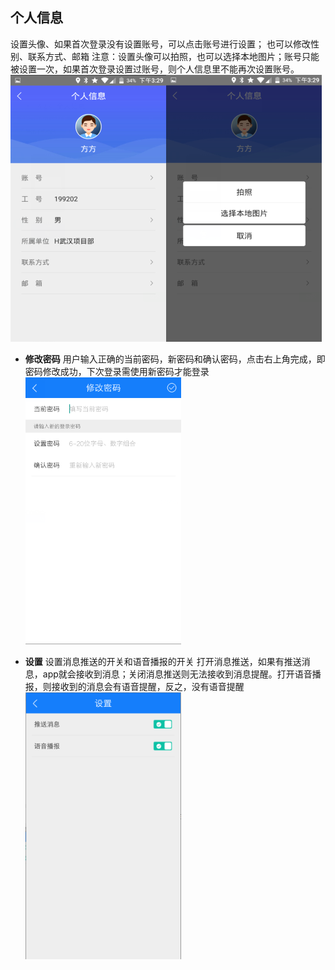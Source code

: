## 个人信息
设置头像、如果首次登录没有设置账号，可以点击账号进行设置；
也可以修改性别、联系方式、邮箱
注意：设置头像可以拍照，也可以选择本地图片；账号只能被设置一次，如果首次登录设置过账号，则个人信息里不能再次设置账号。
![](images/001-1.png)![](images/002-1.png)

* **修改密码**
用户输入正确的当前密码，新密码和确认密码，点击右上角完成，即密码修改成功，下次登录需使用新密码才能登录
![](images/003-1.png)
 
* **设置**
设置消息推送的开关和语音播报的开关
打开消息推送，如果有推送消息，app就会接收到消息；关闭消息推送则无法接收到消息提醒。打开语音播报，则接收到的消息会有语音提醒，反之，没有语音提醒
![](images/004-1.png)